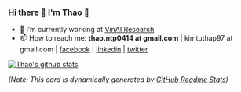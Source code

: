 ### Hi there 👋 I'm Thao 🌱

<!--
**thaoshibe/thaoshibe** is a ✨ _special_ ✨ repository because its `README.md` (this file) appears on your GitHub profile.

- 🔭 I’m currently working at [VinAI Research](https://www.vinai.io) as a AI Resident
- 🌱 I’m currently reading [this book](https://szeliski.org/Book)...
- 📫 How to reach me: thao.ntp0414 at gmail.com, [facebook](fb.com/kimtuthap97), [linkedin](https://www.linkedin.com/in/kimtuthap97/)

-->

- 🔭 I’m currently working at [VinAI Research](https://www.vinai.io)
- 📫 How to reach me: **thao.ntp0414 at gmail.com** | kimtuthap97 at gmail.com | [facebook](fb.com/kimtuthap97) | [linkedin](https://www.linkedin.com/in/kimtuthap97/) | [twitter](https://twitter.com/kimtuthap97)


[![Thao's github stats](https://github-readme-stats.vercel.app/api?username=thaoshibe&show_icons=true&theme=algolia)](https://github.com/thaoshibe/thaoshibe)

*(Note: This card is dynamically generated by [GitHub Readme Stats](https://github.com/anuraghazra/github-readme-stats))*
